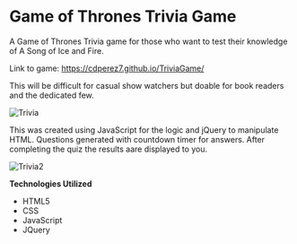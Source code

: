 # Game of Thrones Trivia Game

A Game of Thrones Trivia game for those who want to test their knowledge of A Song of Ice and Fire.

Link to game: https://cdperez7.github.io/TriviaGame/

This will be difficult for casual show watchers but doable for book readers and the dedicated few.

![Trivia](https://i.imgur.com/xpHadtx.png)

This was created using JavaScript for the logic and jQuery to manipulate HTML. Questions generated with countdown timer for answers. After completing the quiz the results aare displayed to you. 

![Trivia2](https://i.imgur.com/YurWSjU.png)

**Technologies Utilized**
* HTML5 
* CSS 
* JavaScript 
* JQuery

